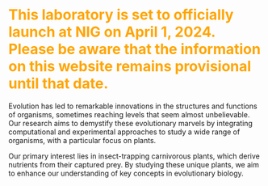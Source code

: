 # <font color="orange">This laboratory is set to officially launch at NIG on April 1, 2024. Please be aware that the information on this website remains provisional until that date.</font>

Evolution has led to remarkable innovations in the structures and functions of organisms, sometimes reaching levels that seem almost unbelievable. Our research aims to demystify these evolutionary marvels by integrating computational and experimental approaches to study a wide range of organisms, with a particular focus on plants.

Our primary interest lies in insect-trapping carnivorous plants, which derive nutrients from their captured prey. By studying these unique plants, we aim to enhance our understanding of key concepts in evolutionary biology.